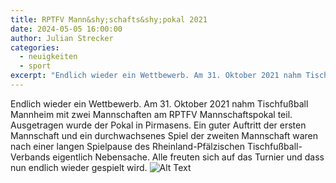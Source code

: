 ```yaml
---
title: RPTFV Mann&shy;schafts&shy;pokal 2021
date: 2024-05-05 16:00:00
author: Julian Strecker
categories:
  - neuigkeiten
  - sport
excerpt: "Endlich wieder ein Wettbewerb. Am 31. Oktober 2021 nahm Tischfußball Mannheim mit zwei Mannschaften am RPTFV Mannschaftspokal teil."
---
```


Endlich wieder ein Wettbewerb. Am 31. Oktober 2021 nahm Tischfußball Mannheim mit zwei Mannschaften am RPTFV Mannschaftspokal teil. Ausgetragen wurde der Pokal in Pirmasens. Ein guter Auftritt der ersten Mannschaft und ein durchwachsenes Spiel der zweiten Mannschaft waren nach einer langen Spielpause des Rheinland-Pfälzischen Tischfußball-Verbands eigentlich Nebensache. Alle freuten sich auf das Turnier und dass nun endlich wieder gespielt wird.
![Alt Text](images/RPTFV-Mannschaftpokal-2021-bild1.jpg)
